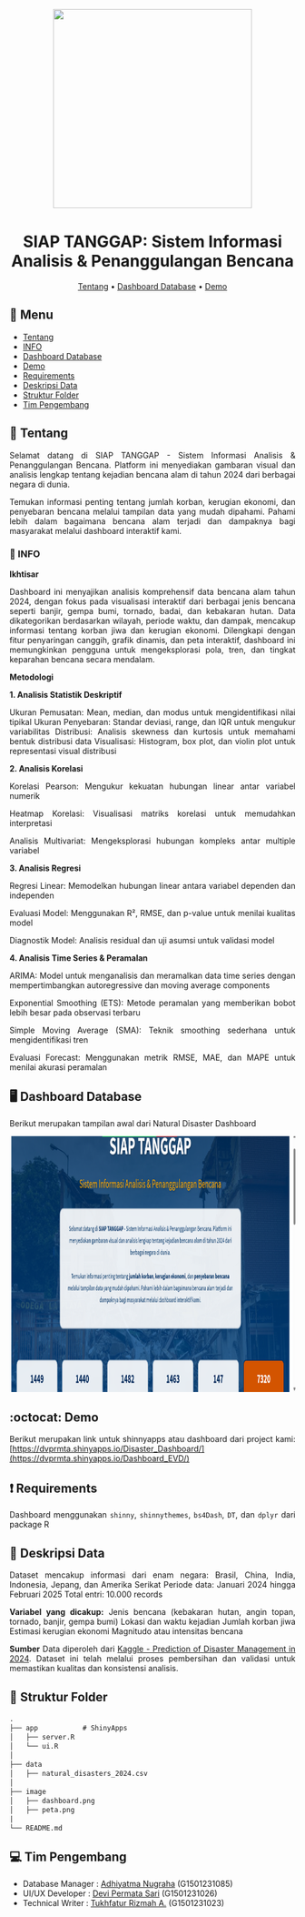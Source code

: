 <p align="center">
  <img width="350" height="350" src="image/logo StatHub.png">
</p>

<div align="center">

#  SIAP TANGGAP: Sistem Informasi Analisis & Penanggulangan Bencana

[Tentang](#notebook-tentang)
•
[Dashboard Database](#desktop_computer-dashboard-database)
•
[Demo](#octocat-demo)

</div>

## :bookmark_tabs: Menu

- [Tentang](#notebook-tentang)
- [INFO](#bookmark_tabs-INFO)
- [Dashboard Database](#desktop_computer-dashboard-database)
- [Demo](#octocat-demo)
- [Requirements](#exclamation-requirements)
- [Deskripsi Data](#postbox-deskripsi-data)
- [Struktur Folder](#open_file_folder-struktur-folder)
- [Tim Pengembang](#ninja-tim-pengembang)


## :notebook: Tentang
<div align="justify">
Selamat datang di SIAP TANGGAP - Sistem Informasi Analisis & Penanggulangan Bencana. Platform ini menyediakan gambaran visual dan analisis lengkap tentang kejadian bencana alam di tahun 2024 dari berbagai negara di dunia.

Temukan informasi penting tentang jumlah korban, kerugian ekonomi, dan penyebaran bencana melalui tampilan data yang mudah dipahami. Pahami lebih dalam bagaimana bencana alam terjadi dan dampaknya bagi masyarakat melalui dashboard interaktif kami.

### :bookmark_tabs: INFO
**Ikhtisar**

Dashboard ini menyajikan analisis komprehensif data bencana alam tahun 2024, dengan fokus pada visualisasi interaktif dari berbagai jenis bencana seperti banjir, gempa bumi, tornado, badai, dan kebakaran hutan. Data dikategorikan berdasarkan wilayah, periode waktu, dan dampak, mencakup informasi tentang korban jiwa dan kerugian ekonomi. Dilengkapi dengan fitur penyaringan canggih, grafik dinamis, dan peta interaktif, dashboard ini memungkinkan pengguna untuk mengeksplorasi pola, tren, dan tingkat keparahan bencana secara mendalam.

**Metodologi**

**1. Analisis Statistik Deskriptif**

Ukuran Pemusatan: Mean, median, dan modus untuk mengidentifikasi nilai tipikal
Ukuran Penyebaran: Standar deviasi, range, dan IQR untuk mengukur variabilitas
Distribusi: Analisis skewness dan kurtosis untuk memahami bentuk distribusi data
Visualisasi: Histogram, box plot, dan violin plot untuk representasi visual distribusi

**2. Analisis Korelasi**

Korelasi Pearson: Mengukur kekuatan hubungan linear antar variabel numerik

Heatmap Korelasi: Visualisasi matriks korelasi untuk memudahkan interpretasi

Analisis Multivariat: Mengeksplorasi hubungan kompleks antar multiple variabel

**3. Analisis Regresi**

Regresi Linear: Memodelkan hubungan linear antara variabel dependen dan independen

Evaluasi Model: Menggunakan R², RMSE, dan p-value untuk menilai kualitas model

Diagnostik Model: Analisis residual dan uji asumsi untuk validasi model

**4. Analisis Time Series & Peramalan**

ARIMA: Model untuk menganalisis dan meramalkan data time series dengan mempertimbangkan autoregressive dan moving average components

Exponential Smoothing (ETS): Metode peramalan yang memberikan bobot lebih besar pada observasi terbaru

Simple Moving Average (SMA): Teknik smoothing sederhana untuk mengidentifikasi tren

Evaluasi Forecast: Menggunakan metrik RMSE, MAE, dan MAPE untuk menilai akurasi peramalan


## :desktop_computer: Dashboard Database

Berikut merupakan tampilan awal dari Natural Disaster Dashboard 
<p align="center">
  <img width="900" height="450" src="Image/dashboard.png">
</p>

## :octocat: Demo

Berikut merupakan link untuk shinnyapps atau dashboard dari project kami:
[https://dvprmta.shinyapps.io/Disaster_Dashboard/](https://dvprmta.shinyapps.io/Dashboard_EVD/)

## :exclamation: Requirements
Dashboard menggunakan `shinny`, `shinnythemes`, `bs4Dash`, `DT`, dan `dplyr` dari package R

## :postbox: Deskripsi Data
Dataset mencakup informasi dari enam negara: Brasil, China, India, Indonesia, Jepang, dan Amerika Serikat
Periode data: Januari 2024 hingga Februari 2025
Total entri: 10.000 records

**Variabel yang dicakup:**
Jenis bencana (kebakaran hutan, angin topan, tornado, banjir, gempa bumi)
Lokasi dan waktu kejadian
Jumlah korban jiwa
Estimasi kerugian ekonomi
Magnitudo atau intensitas bencana

**Sumber**
Data diperoleh dari [Kaggle - Prediction of Disaster Management in 2024](https://www.kaggle.com/datasets/umeradnaan/prediction-of-disaster-management-in-2024). Dataset ini telah melalui proses pembersihan dan validasi untuk memastikan kualitas dan konsistensi analisis.

## :open_file_folder: Struktur Folder

```
.
├── app           # ShinyApps
│   ├── server.R
│   └── ui.R
│
├── data 
│   ├── natural_disasters_2024.csv
│
├── image
│   ├── dashboard.png
│   ├──	peta.png
| 
└── README.md
```


## :computer: Tim Pengembang
+ Database Manager : [Adhiyatma Nugraha](https://github.com/adhiyatmanugraha) (G1501231085)
+ UI/UX Developer : [Devi Permata Sari](https://github.com/dvprmta) (G1501231026)
+ Technical Writer : [Tukhfatur Rizmah A.](https://github.com/tukhfaturr) (G1501231023)
